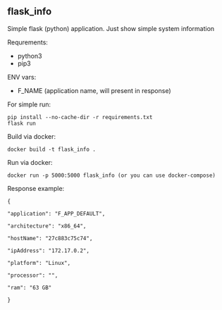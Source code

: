 

## flask_info

  

Simple flask (python) application. Just show simple system information

  

Requrements:

 - python3 
 - pip3

  

ENV vars:

 - F_NAME (application name, will present in response)

 
For simple run: 

    pip install --no-cache-dir -r requirements.txt
    flask run

Build via docker: 

    docker build -t flask_info .

Run via docker: 

    docker run -p 5000:5000 flask_info (or you can use docker-compose)

Response example:

  

    {
    
    "application": "F_APP_DEFAULT",
    
    "architecture": "x86_64",
    
    "hostName": "27c883c75c74",
    
    "ipAddress": "172.17.0.2",
    
    "platform": "Linux",
    
    "processor": "",
    
    "ram": "63 GB"
    
    }




